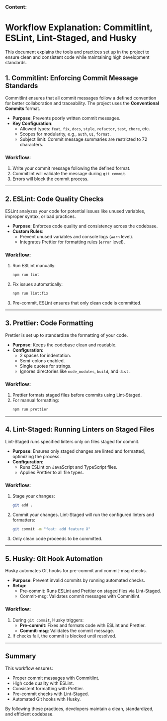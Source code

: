 

### Content:

# Workflow Explanation: Commitlint, ESLint, Lint-Staged, and Husky

This document explains the tools and practices set up in the project to ensure clean and consistent code while maintaining high development standards.

## 1. Commitlint: Enforcing Commit Message Standards

Commitlint ensures that all commit messages follow a defined convention for better collaboration and traceability. The project uses the **Conventional Commits** format.

- **Purpose**: Prevents poorly written commit messages.
- **Key Configuration**:
  - Allowed types: `feat`, `fix`, `docs`, `style`, `refactor`, `test`, `chore`, etc.
  - Scopes for modularity, e.g., `auth`, `UI`, `format`.
  - Subject limit: Commit message summaries are restricted to 72 characters.

### Workflow:
1. Write your commit message following the defined format.
2. Commitlint will validate the message during `git commit`.
3. Errors will block the commit process.

---

## 2. ESLint: Code Quality Checks

ESLint analyzes your code for potential issues like unused variables, improper syntax, or bad practices.

- **Purpose**: Enforces code quality and consistency across the codebase.
- **Custom Rules**:
  - Prevent unused variables and console logs (`warn` level).
  - Integrates Prettier for formatting rules (`error` level).

### Workflow:
1. Run ESLint manually:
   ```bash
   npm run lint
   ```
2. Fix issues automatically:
   ```bash
   npm run lint:fix
   ```
3. Pre-commit, ESLint ensures that only clean code is committed.

---

## 3. Prettier: Code Formatting

Prettier is set up to standardize the formatting of your code.

- **Purpose**: Keeps the codebase clean and readable.
- **Configuration**:
  - 2 spaces for indentation.
  - Semi-colons enabled.
  - Single quotes for strings.
  - Ignores directories like `node_modules`, `build`, and `dist`.

### Workflow:
1. Prettier formats staged files before commits using Lint-Staged.
2. For manual formatting:
   ```bash
   npm run prettier
   ```

---

## 4. Lint-Staged: Running Linters on Staged Files

Lint-Staged runs specified linters only on files staged for commit.

- **Purpose**: Ensures only staged changes are linted and formatted, optimizing the process.
- **Configuration**:
  - Runs ESLint on JavaScript and TypeScript files.
  - Applies Prettier to all file types.

### Workflow:
1. Stage your changes:
   ```bash
   git add .
   ```
2. Commit your changes. Lint-Staged will run the configured linters and formatters:
   ```bash
   git commit -m "feat: add feature X"
   ```
3. Only clean code proceeds to be committed.

---

## 5. Husky: Git Hook Automation

Husky automates Git hooks for pre-commit and commit-msg checks.

- **Purpose**: Prevent invalid commits by running automated checks.
- **Setup**:
  - Pre-commit: Runs ESLint and Prettier on staged files via Lint-Staged.
  - Commit-msg: Validates commit messages with Commitlint.

### Workflow:
1. During `git commit`, Husky triggers:
   - **Pre-commit**: Fixes and formats code with ESLint and Prettier.
   - **Commit-msg**: Validates the commit message.
2. If checks fail, the commit is blocked until resolved.

---

## Summary

This workflow ensures:
- Proper commit messages with Commitlint.
- High code quality with ESLint.
- Consistent formatting with Prettier.
- Pre-commit checks with Lint-Staged.
- Automated Git hooks with Husky.

By following these practices, developers maintain a clean, standardized, and efficient codebase.
```